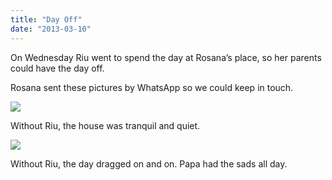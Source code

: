 ```yaml
---
title: "Day Off"
date: "2013-03-10"
---
```


On Wednesday Riu went to spend the day at Rosana’s place, so her parents could have the day off.

Rosana sent these pictures by WhatsApp so we could keep in touch.

![](images/tumblr_inline_mj8vdoG9Fs1qz4rgp.jpg)

Without Riu, the house was tranquil and quiet.

![](images/tumblr_inline_mj8vh6lla61qz4rgp.jpg)

Without Riu, the day dragged on and on. Papa had the sads all day.
